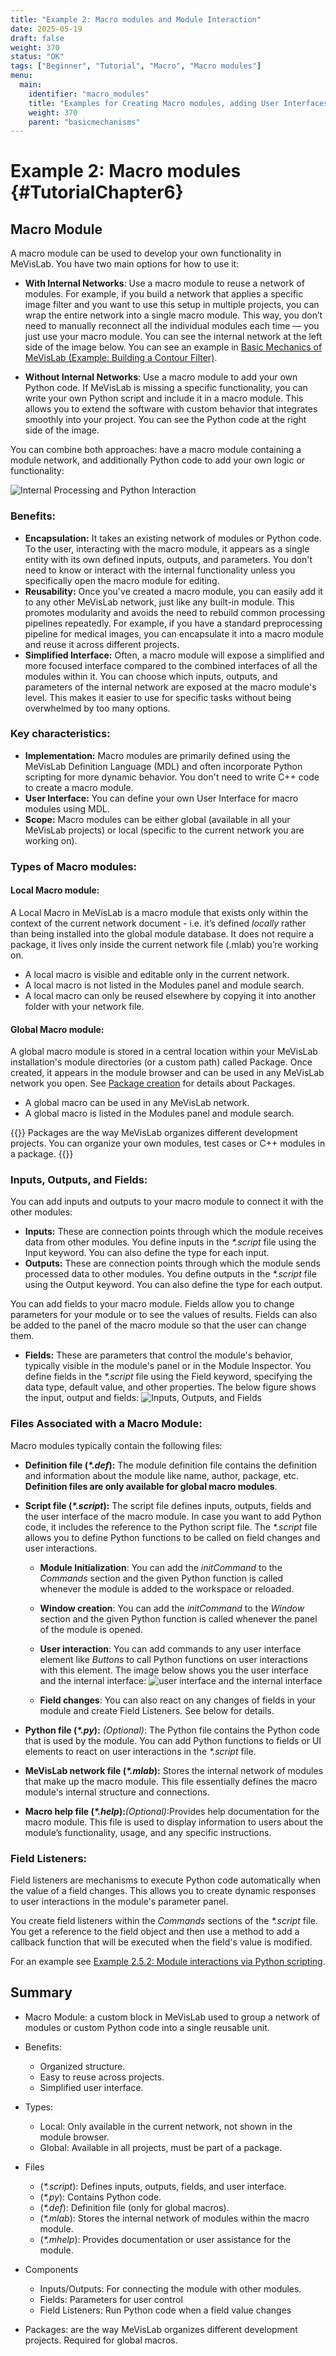```yaml
---
title: "Example 2: Macro modules and Module Interaction"
date: 2025-05-19
draft: false
weight: 370
status: "OK"
tags: ["Beginner", "Tutorial", "Macro", "Macro modules"]
menu: 
  main:
    identifier: "macro_modules"
    title: "Examples for Creating Macro modules, adding User Interfaces and Python scripting."
    weight: 370
    parent: "basicmechanisms"
---
```


# Example 2: Macro modules {#TutorialChapter6}

## Macro Module 
A macro module can be used to develop your own functionality in MeVisLab. You have two main options for how to use it:

* **With Internal Networks**: Use a macro module to reuse a network of modules. For example, if you build a network that applies a specific image filter and you want to use this setup in multiple projects, you can wrap the entire network into a single macro module. This way, you don’t need to manually reconnect all the individual modules each time — you just use your macro module. You can see the internal network at the left side of the image below. You can see an example in [Basic Mechanics of MeVisLab (Example: Building a Contour Filter)](/tutorials/basicmechanisms#TutorialMacroModules).

* **Without Internal Networks**: Use a macro module to add your own Python code. If MeVisLab is missing a specific functionality, you can write your own Python script and include it in a macro module.
 This allows you to extend the software with custom behavior that integrates smoothly into your project. You can see the Python code at the right side of the image.


You can combine both approaches: have a macro module containing a module network, and additionally Python code to add your own logic or functionality:

 ![Internal Processing and Python Interaction](/images/tutorials/basicmechanics/with.png "Internal Processing and Python Interaction")

### Benefits:

* **Encapsulation:** 
It takes an existing network of modules or Python code. To the user, interacting with the macro module, it appears as a single entity with its own defined inputs, outputs, and parameters. You don't need to know or interact with the internal functionality unless you specifically open the macro module for editing.
* **Reusability:**
 Once you've created a macro module, you can easily add it to any other MeVisLab network, just like any built-in module. This promotes modularity and avoids the need to rebuild common processing pipelines repeatedly. For example, if you have a standard preprocessing pipeline for medical images, you can encapsulate it into a macro module and reuse it across different projects.
* **Simplified Interface:**
 Often, a macro module will expose a simplified and more focused interface compared to the combined interfaces of all the modules within it. You can choose which inputs, outputs, and parameters of the internal network are exposed at the macro module's level. This makes it easier to use for specific tasks without being overwhelmed by too many options.

 ### Key characteristics:
* **Implementation:**
Macro modules are primarily defined using the MeVisLab Definition Language (MDL) and often incorporate Python scripting for more dynamic behavior. You don't need to write C++ code to create a macro module.
* **User Interface:**
  You can define your own User Interface for macro modules using MDL.
* **Scope:**
Macro modules can be either global (available in all your MeVisLab projects) or local (specific to the current network you are working on).

### Types of Macro modules: 
#### Local Macro module:
A Local Macro in MeVisLab is a macro module that exists only within the context of the current network document - i.e. it’s defined *locally* rather than being installed into the global module database. It does not require a package, it lives only inside the current network file (.mlab) you’re working on.

*	A local macro is visible and editable only in the current network.
*	A local macro is not listed in the Modules panel and module search.
*	A local macro can only be reused elsewhere by copying it into another folder with your network file.

#### Global Macro module:
 A global macro module is stored in a central location within your MeVisLab installation's module directories (or a custom path) called Package. Once created, it appears in the module browser and can be used in any MeVisLab network you open. See [Package creation](/tutorials/basicmechanisms/macromodules/package/) for details about Packages.

*	A global macro can be used in any MeVisLab network.
*	A global macro is listed in the Modules panel and module search.
   
{{<alert class="info" caption="Info">}}
Packages are the way MeVisLab organizes different development projects. You can organize your own modules, test cases or C++ modules in a package.
{{</alert>}} 

### Inputs, Outputs, and Fields:
You can add inputs and outputs to your macro module to connect it with the other modules:
* **Inputs:** These are connection points through which the module receives data from other modules. You define inputs in the *\*.script* file using the Input keyword. You can also define the type for each input.
* **Outputs:** These are connection points through which the module sends processed data to other modules. You define outputs in the *\*.script* file using the Output keyword. You can also define the type for each output.

You can add fields to your macro module. Fields allow you to change parameters for your module or to see the values of results. Fields can also be added to the panel of the macro module so that the user can change them.
* **Fields:** These are parameters that control the module's behavior, typically visible in the module's panel or in the Module Inspector. You define fields in the *\*.script* file using the Field keyword, specifying the data type, default value, and other properties.
The below figure shows the input, output and fields:
![Inputs, Outputs, and Fields](/images/tutorials/basicmechanics/fields.png "Inputs, Outputs, and Fields")

### Files Associated with a Macro Module:
Macro modules typically contain the following files:
* **Definition file (*\*.def*):** The module definition file contains the definition and information about the module like name, author, package, etc. **Definition files are only available for global macro modules**.

* **Script file (*\*.script*):** The script file defines inputs, outputs, fields and the user interface of the macro module. In case you want to add Python code, it includes the reference to the Python script file. The *\*.script* file allows you to define Python functions to be called on field changes and user interactions.

  * **Module Initialization**: You can add the *initCommand* to the *Commands* section and the given Python function is called whenever the module is added to the workspace or reloaded.
  * **Window creation**: You can add the *initCommand* to the *Window* section and the given Python function is called whenever the panel of the module is opened.
  * **User interaction**: You can add commands to any user interface element like *Buttons* to call Python functions on user interactions with this element. The image below shows you the user interface and the internal interface:
  ![user interface and the internal interface](/images/tutorials/basicmechanics/mycountourFilter.png "user interface and the internal interface")

  * **Field changes**: You can also react on any changes of fields in your module and create Field Listeners. See below for details.
* **Python file (*\*.py*):** *(Optional)*: The Python file contains the Python code that is used by the module. You can add Python functions to fields or UI elements to react on user interactions in the *\*.script* file.
* **MeVisLab network file (*\*.mlab*):** Stores the internal network of modules that make up the macro module. This file essentially defines the macro module's internal structure and connections.
* **Macro help file (*\*.help*):***(Optional)*:Provides help documentation for the macro module. This file is used to display information to users about the module’s functionality, usage, and any specific instructions.
### Field Listeners:
Field listeners are mechanisms to execute Python code automatically when the value of a field changes. This allows you to create dynamic responses to user interactions in the module's parameter panel.

You create field listeners within the *Commands* sections of the *\*.script* file. You get a reference to the field object and then use a method to add a callback function that will be executed when the field's value is modified.

For an example see [Example 2.5.2: Module interactions via Python scripting](/tutorials/basicmechanisms/macromodules/scriptingexample2/).

## Summary
* Macro Module: a custom block in MeVisLab used to group a network of modules or custom Python code into a single reusable unit. 

* Benefits:
	* Organized structure.
	*	Easy to reuse across projects.
	*	Simplified user interface.

* Types:
	*	Local: Only available in the current network, not shown in the module browser.
	*	Global: Available in all projects, must be part of a package.

* Files
	*	(*\*.script*): Defines inputs, outputs, fields, and user interface.
	*	(*\*.py*): Contains Python code.
	*	(*\*.def*): Definition file (only for global macros).
  *	(*\*.mlab*): Stores the internal network of modules within the macro module.
  * (*\*.mhelp*): Provides documentation or user assistance for the module.

* Components
	*	Inputs/Outputs: For connecting the module with other modules. 
	*	Fields: Parameters for user control
	*	Field Listeners: Run Python code when a field value changes

* Packages: are the way MeVisLab organizes different development projects. Required for global macros.